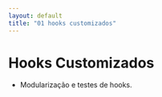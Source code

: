 ```yaml
---
layout: default
title: "01 hooks customizados"
---
```

# Hooks Customizados

- Modularização e testes de hooks.
